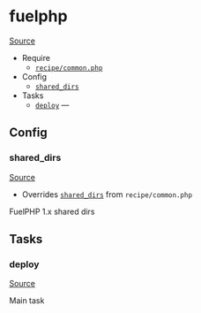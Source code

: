 <!-- DO NOT EDIT THIS FILE! -->
<!-- Instead edit recipe/fuelphp.php -->
<!-- Then run bin/docgen -->

# fuelphp

[Source](/recipe/fuelphp.php)



* Require
  * [`recipe/common.php`](/docs/recipe/common.md)
* Config
  * [`shared_dirs`](#shared_dirs)
* Tasks
  * [`deploy`](#deploy) — 

## Config
### shared_dirs
[Source](/recipe/fuelphp.php#L7)

* Overrides [`shared_dirs`](/docs/recipe/common.md#shared_dirs) from `recipe/common.php`

FuelPHP 1.x shared dirs


## Tasks
### deploy
[Source](/recipe/fuelphp.php#L14)

Main task

